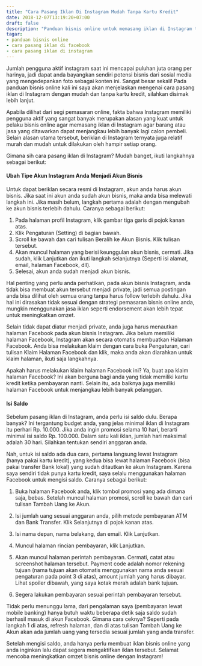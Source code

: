 ```yaml
---
title: "Cara Pasang Iklan Di Instagram Mudah Tanpa Kartu Kredit"
date: 2018-12-07T13:19:20+07:00
draft: false
description: "Panduan bisnis online untuk memasang iklan di Instagram tanpa kartu kredit pun bisa. Tingkatkan penjualan bisnis online anda dengan iklan Instagram."
tagar:
- panduan bisnis online
- cara pasang iklan di facebook
- cara pasang iklan di instagram
---
```


Jumlah pengguna aktif instagram saat ini mencapai puluhan juta orang per harinya, jadi dapat anda bayangkan sendiri potensi bisnis dari sosial media yang mengedepankan foto sebagai konten ini. Sangat besar sekali! Pada panduan bisnis online kali ini saya akan menjelaskan mengenai cara pasang iklan di Instagram dengan mudah dan tanpa kartu kredit, silahkan disimak lebih lanjut.

Apabila dilihat dari segi pemasaran online, fakta bahwa Instagram memiliki pengguna aktif yang sangat banyak merupakan alasan yang kuat untuk pelaku bisnis online agar memasang iklan di Instagram agar barang atau jasa yang ditawarkan dapat menjangkau lebih banyak lagi calon pembeli. Selain alasan utama tersebut, beriklan di Instagram ternyata juga relatif murah dan mudah untuk dilakukan oleh hampir setiap orang.

Gimana sih cara pasang iklan di Instagram? Mudah banget, ikuti langkahnya sebagai berikut:

#### Ubah Tipe Akun Instagram Anda Menjadi Akun Bisnis

Untuk dapat beriklan secara resmi di Instagram, akun anda harus akun bisnis. Jika saat ini akun anda sudah akun bisnis, maka anda bisa melewati langkah ini. Jika masih belum, langkah pertama adalah dengan mengubah ke akun bisnis terlebih dahulu. Caranya sebagai berikut:

1. Pada halaman profil Instagram, klik gambar tiga garis di pojok kanan atas.
2. Klik Pengaturan (Setting) di bagian bawah.
3. Scroll ke bawah dan cari tulisan Beralih ke Akun Bisnis. Klik tulisan tersebut.
4. Akan muncul halaman yang berisi keunggulan akun bisnis, cermati. Jika sudah, klik Lanjutkan dan ikuti langkah selanjutnya (Seperti isi alamat, email, halaman Facebook, dll).
5. Selesai, akun anda sudah menjadi akun bisnis.

Hal penting yang perlu anda perhatikan, pada akun bisnis Instagram, anda tidak bisa membuat akun tersebut menjadi private, jadi semua postingan anda bisa dilihat oleh semua orang tanpa harus follow terlebih dahulu. Jika hal ini dirasakan tidak sesuai dengan strategi pemasaran bisnis online anda, mungkin menggunakan jasa iklan seperti endorsement akan lebih tepat untuk meningkatkan omzet.

Selain tidak dapat diatur menjadi private, anda juga harus menautkan halaman Facebook pada akun bisnis Instagram. Jika belum memiliki halaman Facebook, Instagram akan secara otomatis membuatkan Halaman Facebook. Anda bisa melakukan klaim dengan cara buka Pengaturan, cari tulisan Klaim Halaman Facebook dan klik, maka anda akan diarahkan untuk klaim halaman, ikuti saja langkahnya.

Apakah harus melakukan klaim halaman Facebook ini? Ya, buat apa klaim halaman Facebook? Ini akan berguna bagi anda yang tidak memiliki kartu kredit ketika pembayaran nanti. Selain itu, ada baiknya juga memiliki halaman Facebook untuk menjangkau lebih banyak pelanggan.

#### Isi Saldo

Sebelum pasang iklan di Instagram, anda perlu isi saldo dulu. Berapa banyak? Ini tergantung budget anda, yang jelas minimal iklan di Instagram itu perhari Rp. 10.000. Jika anda ingin promosi selama 10 hari, berarti minimal isi saldo Rp. 100.000. Dalam satu kali iklan, jumlah hari maksimal adalah 30 hari. Silahkan tentukan sendiri anggaran anda.

Nah, untuk isi saldo ada dua cara, pertama langsung lewat Instagram (hanya pakai kartu kredit), yang kedua bisa lewat halaman Facebook (bisa pakai transfer Bank lokal) yang sudah ditautkan ke akun Instagram. Karena saya sendiri tidak punya kartu kredit, saya selalu menggunakan halaman Facebook untuk mengisi saldo. Caranya sebagai berikut:

1. Buka halaman Facebook anda, klik tombol promosi yang ada dimana saja, bebas. Setelah muncul halaman promosi, scroll ke bawah dan cari tulisan Tambah Uang ke Akun.

2. Isi jumlah uang sesuai anggaran anda, pilih metode pembayaran ATM dan Bank Transfer. Klik Selanjutnya di pojok kanan atas.

3. Isi nama depan, nama belakang, dan email. Klik Lanjutkan.

4. Muncul halaman rincian pembayaran, klik Lanjutkan.

5. Akan muncul halaman perintah pembayaran. Cermati, catat atau screenshot halaman tersebut. Payment code adalah nomor rekening tujuan (nama tujuan akan otomatis menggunakan nama anda sesuai pengaturan pada point 3 di atas), amount jumlah yang harus dibayar. Lihat spoiler dibawah, yang saya kotak merah adalah bank tujuan.
6. Segera lakukan pembayaran sesuai perintah pembayaran tersebut.

Tidak perlu menunggu lama, dari pengalaman saya (pembayaran lewat mobile banking) hanya butuh waktu beberapa detik saja saldo sudah berhasil masuk di akun Facebook. Gimana cara ceknya? Seperti pada langkah 1 di atas, refresh halaman, dan di atas tulisan Tambah Uang ke Akun akan ada jumlah uang yang tersedia sesuai jumlah yang anda transfer. 

Setelah mengisi saldo, anda hanya perlu membuat iklan bisnis online yang anda inginkan lalu dapat segera mengaktifkan iklan tersebut. Selamat mencoba meningkatkan omzet bisnis online dengan Instagram!